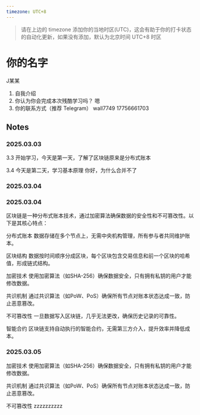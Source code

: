 ```yaml
---
timezone: UTC+8
---
```


> 请在上边的 timezone 添加你的当地时区(UTC)，这会有助于你的打卡状态的自动化更新，如果没有添加，默认为北京时间 UTC+8 时区


# 你的名字
J某某


1. 自我介绍
2. 你认为你会完成本次残酷学习吗？ 嗯
3. 你的联系方式（推荐 Telegram）  wall7749   17756661703

## Notes

<!-- Content_START -->

### 2025.03.03

3.3
开始学习，今天是第一天，了解了区块链原来是分布式账本

3.4
今天是第二天，学习基本原理
你好，为什么合并不了
### 2025.03.04

### 2025.03.04
区块链是一种分布式账本技术，通过加密算法确保数据的安全性和不可篡改性。以下是其核心特点：

分布式账本
数据存储在多个节点上，无需中央机构管理，所有参与者共同维护账本。

区块结构
数据按时间顺序分成区块，每个区块包含交易信息和前一个区块的哈希值，形成链式结构。

加密技术
使用加密算法（如SHA-256）确保数据安全，只有拥有私钥的用户才能修改数据。

共识机制
通过共识算法（如PoW、PoS）确保所有节点对账本状态达成一致，防止恶意篡改。

不可篡改性
一旦数据写入区块链，几乎无法更改，确保历史记录的可靠性。

智能合约
区块链支持自动执行的智能合约，无需第三方介入，提升效率并降低成本。

### 2025.03.05

加密技术
使用加密算法（如SHA-256）确保数据安全，只有拥有私钥的用户才能修改数据。

共识机制
通过共识算法（如PoW、PoS）确保所有节点对账本状态达成一致，防止恶意篡改。

不可篡改性
zzzzzzzzzz
<!-- Content_END -->
